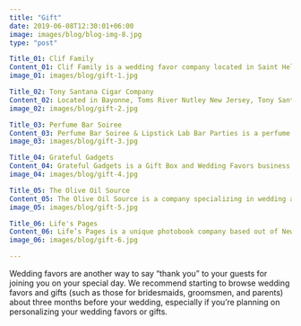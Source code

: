 ```yaml
---
title: "Gift"
date: 2019-06-08T12:30:01+06:00
image: images/blog/blog-img-8.jpg
type: "post"

Title_01: Clif Family
Content_01: Clif Family is a wedding favor company located in Saint Helena, California. Owners Gary Erickson and Kit Crawford are proud enthusiasts of wine, food, and adventure. They delight in providing a fine selection of wine and food products to serve as memorable wedding favors for your special day.... (Wedding Favors Saint Helena)
image_01: images/blog/gift-1.jpg

Title_02: Tony Santana Cigar Company
Content_02: Located in Bayonne, Toms River Nutley New Jersey, Tony Santana Cigar Company offers unique wedding favors and gifts. In addition to their two retail and two smoking lounges, which offer an excellent selection of cigars and accessories for purchase as gifts, this vendor also provides “The Art of... (Wedding Favors)
image_02: images/blog/gift-2.jpg

Title_03: Perfume Bar Soiree
Content_03: Perfume Bar Soiree & Lipstick Lab Bar Parties is a perfume bar company in Burlingame, California, that brings unique scents to you. Owner Yolanda Thayer has always been fascinated with scents, guiding her to create a perfume bar where you can blend your own signature fragrances. She believes... (Wedding Favors Burlingame)
image_03: images/blog/gift-3.jpg

Title_04: Grateful Gadgets
Content_04: Grateful Gadgets is a Gift Box and Wedding Favors business based in Charlotte, North Carolina. This professional wedding gift company offers a wide array of artisan gifts and modern accessories that are sure to create a lasting impression on your entire wedding party. Gifts available for members of... (Wedding Favors)
image_04: images/blog/gift-4.jpg

Title_05: The Olive Oil Source
Content_05: The Olive Oil Source is a company specializing in wedding and party favors. Located in Santa Ynez, California, owners Antoinette and Shawn Addison have been creating organic olive oil for over 10 years. Products Offered In addition to high-quality organic olive oils, they produce flavored olive oils... (Wedding Favors)
image_05: images/blog/gift-5.jpg

Title_06: Life's Pages
Content_06: Life’s Pages is a unique photobook company based out of Newnan, Georgia. This passionate business specializes in memory books for weddings, birthdays, anniversaries, and more. They’ll use your photos, poems, letters, and favorite quotes to create a book that will last a lifetime. Life’s Pages looks... (Wedding Favors)
image_06: images/blog/gift-6.jpg

---
```

Wedding favors are another way to say “thank you” to your guests for joining you on your special day. We recommend starting to browse wedding favors and gifts (such as those for bridesmaids, groomsmen, and parents) about three months before your wedding, especially if you’re planning on personalizing your wedding favors or gifts.




